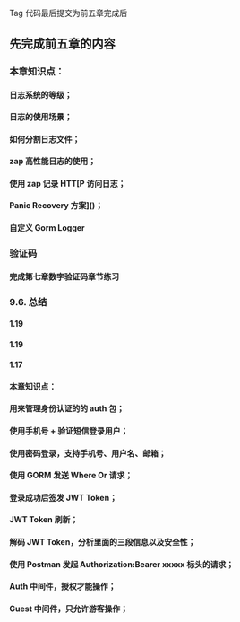 #### 
Tag  代码最后提交为前五章完成后
## 先完成前五章的内容
### 本章知识点：
#### 日志系统的等级；
#### 日志的使用场景；
#### 如何分割日志文件；
#### zap 高性能日志的使用；
#### 使用 zap 记录 HTT[P 访问日志；
#### Panic Recovery 方案]()；
#### 自定义 Gorm Logger
### 验证码
#### 完成第七章数字验证码章节练习
### 9.6. 总结
#### 1.19
#### 1.19
#### 1.17
#### 本章知识点：
#### 用来管理身份认证的的 auth 包；
#### 使用手机号 + 验证短信登录用户；
#### 使用密码登录，支持手机号、用户名、邮箱；
#### 使用 GORM 发送 Where Or 请求；
#### 登录成功后签发 JWT Token；
#### JWT Token 刷新；
#### 解码 JWT Token，分析里面的三段信息以及安全性；
#### 使用 Postman 发起 Authorization:Bearer xxxxx 标头的请求；
#### Auth 中间件，授权才能操作；
#### Guest 中间件，只允许游客操作；
